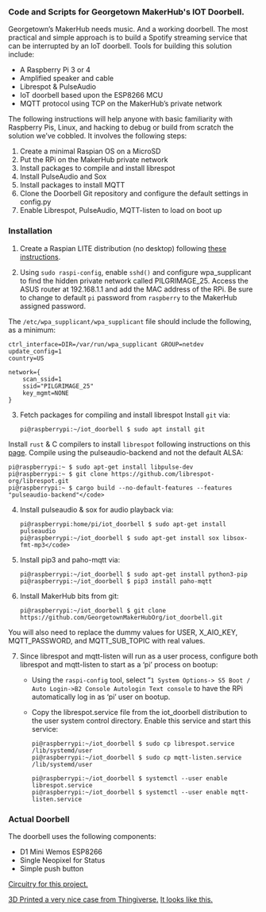 
### Code and Scripts for Georgetown MakerHub's IOT Doorbell.

Georgetown’s MakerHub needs music.   And a working doorbell. The most practical and simple approach is to build a Spotify streaming service that can be interrupted by an IoT doorbell.   Tools for building this solution include:

* A Raspberry Pi 3 or 4
* Amplified speaker and cable
* Librespot & PulseAudio
* IoT doorbell based upon the ESP8266 MCU
* MQTT protocol using TCP on the MakerHub’s private network

The following instructions will help anyone with basic familiarity with Raspberry Pis, Linux, and hacking to debug or build from scratch the solution we’ve cobbled.  It involves the following steps:

1. Create a minimal Raspian OS on a MicroSD
2. Put the RPi on the MakerHub private network
3. Install packages to compile and install librespot
4. Install PulseAudio and Sox
5. Install packages to install MQTT
6. Clone the Doorbell Git repository and configure the default settings in config.py
7. Enable Librespot, PulseAudio, MQTT-listen to load on boot up

### Installation

1. Create a Raspian LITE distribution (no desktop) following [these instructions](https://www.raspberrypi.com/documentation/computers/getting-started.html).

2. Using `sudo raspi-config`, enable `sshd()` and configure wpa_supplicant to find the hidden private network called PILGRIMAGE_25.   Access the ASUS router at 192.168.1.1 and add the MAC address of the RPi.  Be sure to change to default `pi` password from `raspberry` to the MakerHub assigned password.
	
The `/etc/wpa_supplicant/wpa_supplicant` file should include the following, as a minimum:
    
    ctrl_interface=DIR=/var/run/wpa_supplicant GROUP=netdev
    update_config=1
    country=US

    network={
        scan_ssid=1
        ssid="PILGRIMAGE_25"
        key_mgmt=NONE
    }

3. Fetch packages for compiling and install librespot
    Install `git` via:

    `pi@raspberrypi:~/iot_doorbell $ sudo apt install git`

Install `rust` & C compilers to install `librespot` following instructions on this [page](https://github.com/librespot-org/librespot/blob/master/COMPILING.md).  Compile using the pulseaudio-backend and not the default ALSA: 

    pi@raspberrypi:~ $ sudo apt-get install libpulse-dev
    pi@raspberrypi:~ $ git clone https://github.com/librespot-org/librespot.git
    pi@raspberrypi:~ $ cargo build --no-default-features --features "pulseaudio-backend"</code>
    
4. Install pulseaudio & sox for audio playback via:

    ```
    pi@raspberrypi:home/pi/iot_doorbell $ sudo apt-get install pulseaudio
    pi@raspberrypi:~/iot_doorbell $ sudo apt-get install sox libsox-fmt-mp3</code>
    ```
5. Install pip3 and paho-mqtt via:

    ```
    pi@raspberrypi:~/iot_doorbell $ sudo apt-get install python3-pip
    pi@raspberrypi:~/iot_doorbell $ pip3 install paho-mqtt
    ```

6. Install MakerHub bits from git:

    ```
    pi@raspberrypi:~/iot_doorbell $ git clone https://github.com/GeorgetownMakerHubOrg/iot_doorbell.git
    ```
You will also need to replace the dummy values for USER, X_AIO_KEY, MQTT_PASSWORD, and MQTT_SUB_TOPIC with real values.

7. Since librespot and mqtt-listen will run as a user process, configure both librespot and mqtt-listen to start as a ‘pi’ process on bootup:   
    * Using the `raspi-config` tool, select “`1 System Options-> S5 Boot / Auto Login->B2 Console Autologin Text console` to have the RPi automatically log in as ‘pi’ user on bootup.
    * Copy the librespot.service file from the iot_doorbell distribution to the user system control directory.  Enable this service and start this service:

        ```
        pi@raspberrypi:~/iot_doorbell $ sudo cp librespot.service /lib/systemd/user
        pi@raspberrypi:~/iot_doorbell $ sudo cp mqtt-listen.service /lib/systemd/user
    
        pi@raspberrypi:~/iot_doorbell $ systemctl --user enable librespot.service
        pi@raspberrypi:~/iot_doorbell $ systemctl --user enable mqtt-listen.service
        ```

### Actual Doorbell

The doorbell uses the following components:
  * D1 Mini Wemos ESP8266 
  * Single Neopixel for Status
  * Simple push button

[Circuitry for this project.](./Doorbell_bb.jpg)

[3D Printed a very nice case from Thingiverse.](https://www.thingiverse.com/thing:2847539)
[It looks like this.](./Doorbell.jpeg) 
